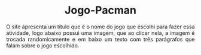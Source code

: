 <h1 align="center"> Jogo-Pacman </h1>
 
 <p Align="justify">O site apresenta um título que é o nome do jogo que escolhi para fazer essa atividade, logo abaixo possui uma imagem, que ao clicar nela, a imagem é trocada randomicamente e em baixo um texto com três parágrafos que falam sobre o jogo escolhido.</p>
 
